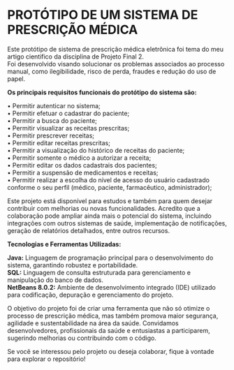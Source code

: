 # PROTÓTIPO DE UM SISTEMA DE PRESCRIÇÃO MÉDICA

Este protótipo de sistema de prescrição médica eletrônica foi tema do meu artigo cientifico da disciplina de Projeto Final 2.   
Foi desenvolvido visando solucionar os problemas associados ao processo manual, como ilegibilidade, risco de perda, fraudes e redução do uso de papel.

**Os principais requisitos funcionais do protótipo do sistema são:**

•	Permitir autenticar no sistema;  
•	Permitir efetuar o cadastrar do paciente;  
•	Permitir a busca do paciente;  
•	Permitir visualizar as receitas prescritas;  
•	Permitir prescrever receitas;  
•	Permitir editar receitas prescritas;  
•	Permitir a visualização do histórico de receitas do paciente;  
•	Permitir somente o médico a autorizar a receita;  
•	Permitir editar os dados cadastrais dos pacientes;  
•	Permitir a suspensão de medicamentos e receitas;  
•	Permitir realizar a escolha do nível de acesso do usuário cadastrado conforme o seu perfil (médico, paciente, farmacêutico, administrador);

Este projeto está disponível para estudos e também para quem desejar contribuir com melhorias ou novas funcionalidades. Acredito que a colaboração pode ampliar ainda mais o potencial do sistema, incluindo integrações com outros sistemas de saúde, implementação de notificações, geração de relatórios detalhados, entre outros recursos.

**Tecnologias e Ferramentas Utilizadas:**

**Java:** Linguagem de programação principal para o desenvolvimento do sistema, garantindo robustez e portabilidade.  
**SQL:** Linguagem de consulta estruturada para gerenciamento e manipulação do banco de dados.  
**NetBeans 8.0.2:** Ambiente de desenvolvimento integrado (IDE) utilizado para codificação, depuração e gerenciamento do projeto.  

O objetivo do projeto foi de criar uma ferramenta que não só otimize o processo de prescrição médica, mas também promova maior segurança, agilidade e sustentabilidade na área da saúde. 
Convidamos desenvolvedores, profissionais da saúde e entusiastas a participarem, sugerindo melhorias ou contribuindo com o código.

Se você se interessou pelo projeto ou deseja colaborar, fique à vontade para explorar o repositório!



